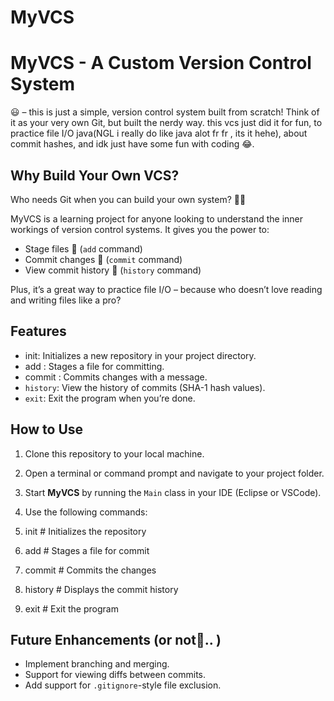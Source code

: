 # MyVCS
# MyVCS - A Custom Version Control System


 😃 –  this is just a simple, version control system built from scratch! Think of it as your very own Git, but built the nerdy way. this vcs just did it for fun, to practice file I/O java(NGL i really do like java alot fr fr , its it hehe), about commit hashes, and idk just have some fun with coding 😂. 

## Why Build Your Own VCS?

Who needs Git when you can build your own system? 💁‍♂️

MyVCS is a learning project for anyone looking to understand the inner workings of version control systems. It gives you the power to:

- Stage files 📝 (`add` command)
- Commit changes 💾 (`commit` command)
- View commit history 📜 (`history` command)

Plus, it’s a great way to practice file I/O – because who doesn’t love reading and writing files like a pro?

## Features

- init: Initializes a new repository in your project directory.
- add <file>: Stages a file for committing.
- commit <message>: Commits changes with a message.
- `history`: View the history of commits (SHA-1 hash values).
- `exit`: Exit the program when you’re done.


## How to Use

1. Clone this repository to your local machine.
2. Open a terminal or command prompt and navigate to your project folder.
3. Start **MyVCS** by running the `Main` class in your IDE (Eclipse or VSCode).
4. Use the following commands:


 1. init       # Initializes the repository
 2. add <file> # Stages a file for commit
 3. commit <message> # Commits the changes
 4. history    # Displays the commit history
 5. exit       # Exit the program
 


## Future Enhancements (or not🤣.. )
- Implement branching and merging.
- Support for viewing diffs between commits.
- Add support for `.gitignore`-style file exclusion.


